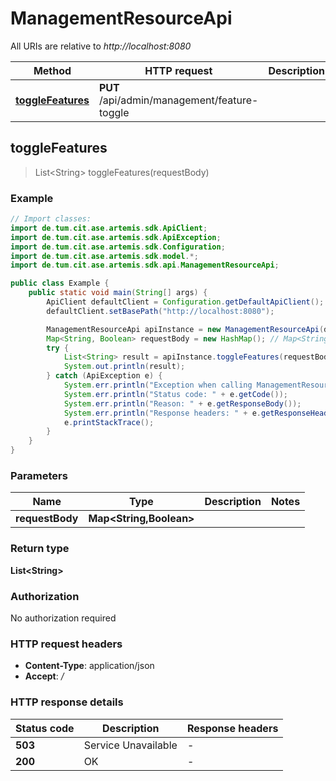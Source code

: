 # ManagementResourceApi

All URIs are relative to *http://localhost:8080*

| Method | HTTP request | Description |
|------------- | ------------- | -------------|
| [**toggleFeatures**](ManagementResourceApi.md#toggleFeatures) | **PUT** /api/admin/management/feature-toggle |  |



## toggleFeatures

> List&lt;String&gt; toggleFeatures(requestBody)



### Example

```java
// Import classes:
import de.tum.cit.ase.artemis.sdk.ApiClient;
import de.tum.cit.ase.artemis.sdk.ApiException;
import de.tum.cit.ase.artemis.sdk.Configuration;
import de.tum.cit.ase.artemis.sdk.model.*;
import de.tum.cit.ase.artemis.sdk.api.ManagementResourceApi;

public class Example {
    public static void main(String[] args) {
        ApiClient defaultClient = Configuration.getDefaultApiClient();
        defaultClient.setBasePath("http://localhost:8080");

        ManagementResourceApi apiInstance = new ManagementResourceApi(defaultClient);
        Map<String, Boolean> requestBody = new HashMap(); // Map<String, Boolean> | 
        try {
            List<String> result = apiInstance.toggleFeatures(requestBody);
            System.out.println(result);
        } catch (ApiException e) {
            System.err.println("Exception when calling ManagementResourceApi#toggleFeatures");
            System.err.println("Status code: " + e.getCode());
            System.err.println("Reason: " + e.getResponseBody());
            System.err.println("Response headers: " + e.getResponseHeaders());
            e.printStackTrace();
        }
    }
}
```

### Parameters


| Name | Type | Description  | Notes |
|------------- | ------------- | ------------- | -------------|
| **requestBody** | **Map&lt;String,Boolean&gt;**|  | |

### Return type

**List&lt;String&gt;**

### Authorization

No authorization required

### HTTP request headers

- **Content-Type**: application/json
- **Accept**: */*

### HTTP response details
| Status code | Description | Response headers |
|-------------|-------------|------------------|
| **503** | Service Unavailable |  -  |
| **200** | OK |  -  |

